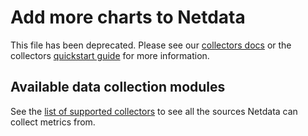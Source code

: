 <!--
---
title: "Add more charts to Netdata"
custom_edit_url: https://github.com/netdata/netdata/edit/master/docs/Add-more-charts-to-netdata.md
---
-->

# Add more charts to Netdata

This file has been deprecated. Please see our [collectors docs](../collectors/README.md) or the collectors [quickstart
guide](../collectors/QUICKSTART.md) for more information. 

## Available data collection modules

See the [list of supported collectors](../collectors/COLLECTORS.md) to see all the sources Netdata can collect metrics
from.
